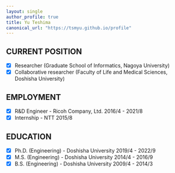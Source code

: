 ```yaml
---
layout: single
author_profile: true
title: Yu Teshima
canonical_url: "https://tsmyu.github.io/profile"
---
```


## CURRENT POSITION
- [x] Researcher (Graduate School of Informatics, Nagoya University)
- [x] Collaborative researcher (Faculty of Life and Medical Sciences, Doshisha University)

## EMPLOYMENT
- [x] R&D Engineer - Ricoh Company, Ltd. 2016/4 - 2021/8
- [x] Internship - NTT 2015/8

## EDUCATION
- [x] Ph.D. (Engineering) - Doshisha University 2019/4 - 2022/9
- [x] M.S. (Engineering) - Doshisha University 2014/4 - 2016/9
- [x] B.S. (Engineering) - Doshisha University 2009/4 - 2014/3